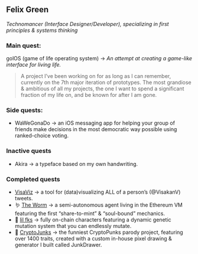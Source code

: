 ## Felix Green
_Technomancer (Interface Designer/Developer), specializing in first principles & systems thinking_

### Main quest:

golOS (game of life operating system) → _An attempt at creating a game-like interface for living life._
> A project I’ve been working on for as long as I can remember, currently on the 7th major iteration of prototypes. The most grandiose & ambitious of all my projects, the one I want to spend a significant fraction of my life on, and be known for after I am gone.

### Side quests:

- WaWeGonaDo → an iOS messaging app for helping your group of friends make decisions in the most democratic way possible using ranked-choice voting.

### Inactive quests

- Akira → a typeface based on my own handwriting. 

### Completed quests

- [VisaViz](https://github.com/felixakiragreen/visaviz) → a tool for (data)visualizing ALL of a person’s (@VisakanV) tweets.
- 🪱 [The Worm](https://theworm.wtf) → a semi-autonomous agent living in the Ethereum VM featuring the first “share-to-mint” & “soul-bound” mechanics.
- 🖕 [lil fks](https://lilfks.wtf) → fully on-chain characters featuring a dynamic genetic mutation system that you can endlessly mutate.
- 🍆 [CryptoJunks](https://cryptojunks.wtf) → the funniest CryptoPunks parody project, featuring over 1400 traits, created with a custom in-house pixel drawing & generator I built called JunkDrawer.
